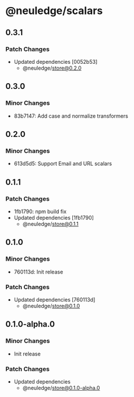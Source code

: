 # @neuledge/scalars

## 0.3.1

### Patch Changes

- Updated dependencies [0052b53]
  - @neuledge/store@0.2.0

## 0.3.0

### Minor Changes

- 83b7147: Add case and normalize transformers

## 0.2.0

### Minor Changes

- 613d5d5: Support Email and URL scalars

## 0.1.1

### Patch Changes

- 1fb1790: npm build fix
- Updated dependencies [1fb1790]
  - @neuledge/store@0.1.1

## 0.1.0

### Minor Changes

- 760113d: Init release

### Patch Changes

- Updated dependencies [760113d]
  - @neuledge/store@0.1.0

## 0.1.0-alpha.0

### Minor Changes

- Init release

### Patch Changes

- Updated dependencies
  - @neuledge/store@0.1.0-alpha.0
